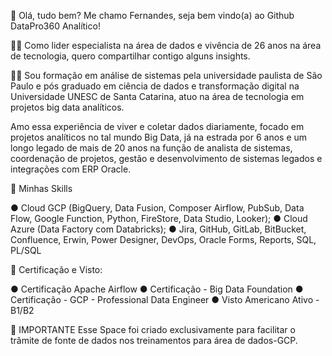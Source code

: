 
👋 Olá, tudo bem? Me chamo Fernandes, seja bem vindo(a) ao Github DataPro360 Analítico!
 
🧑‍💻 Como lider especialista na área de dados e vivência de 26 anos na área de tecnologia, quero compartilhar contigo alguns insights.

🧑‍💻 Sou formação em análise de sistemas pela universidade paulista de São Paulo e pós graduado em ciência de dados e transformação digital na Universidade UNESC de Santa Catarina, atuo na área de tecnologia em projetos big data analíticos.

Amo essa experiência de viver e coletar dados diariamente, focado em projetos analíticos no tal mundo Big Data, já na estrada por 6 anos e um longo legado de mais de 20 anos na função de analista de sistemas, coordenação de projetos, gestão e desenvolvimento de sistemas legados e integrações com ERP Oracle.

🎯 Minhas Skills

● Cloud GCP   (BigQuery, Data Fusion, Composer Airflow, PubSub, Data Flow, Google Function, Python, FireStore, Data Studio, Looker);
● Cloud Azure (Data Factory com Databricks);
● Jira, GitHub, GitLab, BitBucket, Confluence, Erwin, Power Designer, DevOps, Oracle Forms, Reports, SQL, PL/SQL

📖 Certificação e Visto:

● Certificação Apache Airflow
● Certificação - Big Data Foundation
● Certificação - GCP - Professional Data Engineer
● Visto Americano Ativo - B1/B2


📧 IMPORTANTE
Esse Space foi criado exclusivamente para facilitar o trâmite de fonte de dados nos treinamentos para área de dados-GCP.


  
